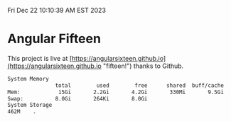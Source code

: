 Fri Dec 22 10:10:39 AM EST 2023

# Angular Fifteen


This project is live at [https://angularsixteen.github.io](https://angularsixteen.github.io "fifteen!") thanks to Github.

```bash
System Memory
               total        used        free      shared  buff/cache   available
Mem:            15Gi       2.2Gi       4.2Gi       330Mi       9.5Gi        13Gi
Swap:          8.0Gi       264Ki       8.0Gi
System Storage
462M	.
```
```bash
